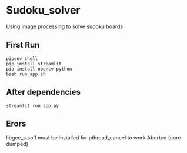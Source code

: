# Sudoku_solver
Using image processing to solve sudoku boards

## First Run
```
pipenv shell
pip install streamlit
pip install opencv-python
bash run_app.sh
```

## After dependencies
```
streamlit run app.py
```

## Erors
libgcc_s.so.1 must be installed for pthread_cancel to work
Aborted (core dumped)
```

```
